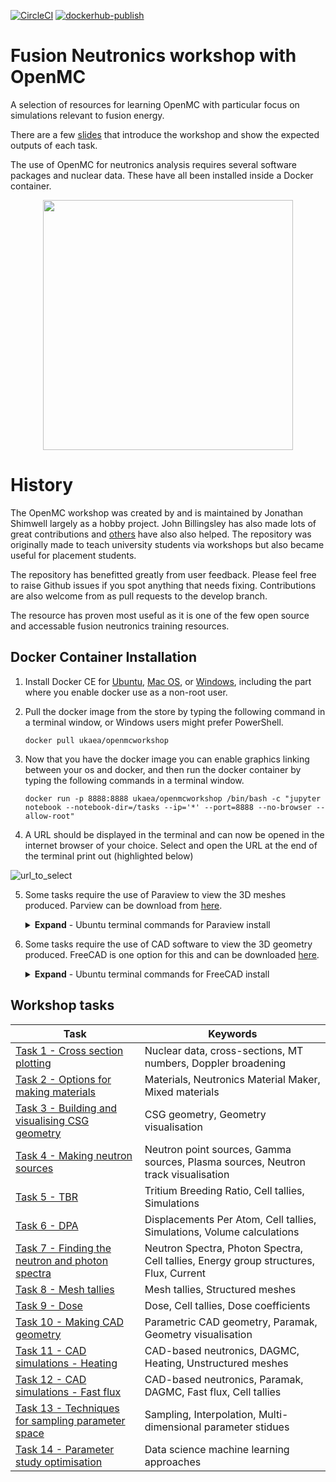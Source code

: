 
[![CircleCI](https://circleci.com/gh/ukaea/openmc_workshop.svg?style=svg)](https://circleci.com/gh/ukaea/openmc_workshop)
[![dockerhub-publish](https://github.com/ukaea/openmc_workshop/workflows/dockerhub-publish/badge.svg)](https://github.com/ukaea/openmc_workshop/actions?query=workflow%3Adockerhub-publish)


# Fusion Neutronics workshop with OpenMC
A selection of resources for learning OpenMC with particular focus on
simulations relevant to fusion energy.

There are a few 
[slides](https://slides.com/openmc_workshop/neutronics_workshop) that introduce
the workshop and show the expected outputs of each task.

The use of OpenMC for neutronics analysis requires several software packages
and nuclear data. These have all been installed inside a Docker container.

<p align="center"><a href="https://youtu.be/gcZo7ZPtPr8" target="_blank"><img src="https://user-images.githubusercontent.com/8583900/101077155-54def400-359c-11eb-9d48-e0ace62aea40.png" height="400" /></a></p>

# History

The OpenMC workshop was created by and is maintained by Jonathan Shimwell
largely as a hobby project. John Billingsley has also made lots of great
contributions and
[others](https://github.com/ukaea/openmc_workshop/graphs/contributors) have
also also helped. The repository was originally made to teach university
students via workshops but also became useful for placement students.

The repository has benefitted greatly from user feedback. Please feel free to
raise Github issues if you spot anything that needs fixing. Contributions are
also welcome from as pull requests to the develop branch. 

The resource has proven most useful as it is one of the few open source and
accessable fusion neutronics training resources.

## Docker Container Installation

1. Install Docker CE for
[Ubuntu](https://docs.docker.com/install/linux/docker-ce/ubuntu/),
[Mac OS](https://store.docker.com/editions/community/docker-ce-desktop-mac), or
[Windows](https://hub.docker.com/editions/community/docker-ce-desktop-windows),
including the part where you enable docker use as a non-root user.

2. Pull the docker image from the store by typing the following command in a
terminal window, or Windows users might prefer PowerShell.

    ```docker pull ukaea/openmcworkshop```

3. Now that you have the docker image you can enable graphics linking between
your os and docker, and then run the docker container by typing the following
commands in a terminal window.

    ```docker run -p 8888:8888 ukaea/openmcworkshop /bin/bash -c "jupyter notebook --notebook-dir=/tasks --ip='*' --port=8888 --no-browser --allow-root"```

4. A URL should be displayed in the terminal and can now be opened in the
internet browser of your choice. Select and open the URL at the end of the terminal print out (highlighted below)

![url_to_select](https://user-images.githubusercontent.com/8583900/103912503-4a65cc00-50ff-11eb-87db-ebe26a313fd6.png)

5. Some tasks require the use of Paraview to view the 3D meshes produced.
Parview can be download from [here](https://www.paraview.org/download/).
    <details>
      <summary><b>Expand</b> - Ubuntu terminal commands for Paraview install</summary>
        <pre><code class="language-html">
        sudo apt update && sudo apt-get install paraview
        </code></pre>
    </details>

6. Some tasks require the use of CAD software to view the 3D geometry produced.
FreeCAD is one option for this and can be downloaded [here](https://www.freecadweb.org/downloads.php).
    <details>
        <summary><b>Expand</b> - Ubuntu terminal commands for FreeCAD install</summary>
            <pre><code class="language-html">
            sudo apt update && sudo apt-get install freecad
            </code></pre>
    </details>

## Workshop tasks

| **Task**                                            | **Keywords**                                                                                               |
|-----------------------------------------------------|------------------------------------------------------------------------------------------------------------|
| [Task 1 - Cross section plotting](https://github.com/ukaea/openmc_workshop/tree/main/tasks/task_01_cross_sections)                   | Nuclear data, cross-sections, MT numbers, Doppler broadening                                               |
| [Task 2 - Options for making materials](https://github.com/ukaea/openmc_workshop/tree/main/tasks/task_02_making_materials)             | Materials, Neutronics Material Maker, Mixed materials                                                      |
| [Task 3 - Building and visualising CSG geometry](https://github.com/ukaea/openmc_workshop/tree/main/tasks/task_03_making_CSG_geometry)    | CSG geometry, Geometry visualisation                                                                       |
| [Task 4 - Making neutron sources](https://github.com/ukaea/openmc_workshop/tree/main/tasks/task_04_make_sources)                   | Neutron point sources, Gamma sources, Plasma sources, Neutron track visualisation                            |
| [Task 5 - TBR](https://github.com/ukaea/openmc_workshop/tree/main/tasks/task_05_CSG_cell_tally_TBR)                                      | Tritium Breeding Ratio, Cell tallies, Simulations                                                                             |
| [Task 6 - DPA](https://github.com/ukaea/openmc_workshop/tree/main/tasks/task_06_CSG_cell_tally_DPA)                                      | Displacements Per Atom, Cell tallies, Simulations, Volume calculations                                                        |
| [Task 7 - Finding the neutron and photon spectra](https://github.com/ukaea/openmc_workshop/tree/main/tasks/task_07_CSG_cell_tally_spectra)   | Neutron Spectra, Photon Spectra, Cell tallies, Energy group structures, Flux, Current                            |
| [Task 8 - Mesh tallies](https://github.com/ukaea/openmc_workshop/tree/main/tasks/task_08_CSG_mesh_tally)                             | Mesh tallies, Structured meshes                                                                           |
| [Task 9 - Dose](https://github.com/ukaea/openmc_workshop/tree/main/tasks/task_09_CSG_surface_tally_dose)                                     | Dose, Cell tallies, Dose coefficients                                                                                               |
| [Task 10 - Making CAD geometry](https://github.com/ukaea/openmc_workshop/tree/main/tasks/task_10_making_CAD_geometry)                     | Parametric CAD geometry, Paramak, Geometry visualisation                                                              |
| [Task 11 - CAD simulations - Heating](https://github.com/ukaea/openmc_workshop/tree/main/tasks/task_11_CAD_mesh_tally_heat)               | CAD-based neutronics, DAGMC, Heating, Unstructured meshes                                                                |
| [Task 12 - CAD simulations - Fast flux](https://github.com/ukaea/openmc_workshop/tree/main/tasks/task_12_CAD_cell_tally_fast_flux)             | CAD-based neutronics, Paramak, DAGMC, Fast flux, Cell tallies                                              |
| [Task 13 - Techniques for sampling parameter space](https://github.com/ukaea/openmc_workshop/tree/main/tasks/task_13_parameter_study_sampling) | Sampling, Interpolation, Multi-dimensional parameter stidues                                                                                    |
| [Task 14 - Parameter study optimisation](https://github.com/ukaea/openmc_workshop/tree/main/tasks/task_14_parameter_study_optimisation)            | Data science machine learning approaches                                                                                               |

&ensp;
